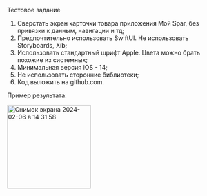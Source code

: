 Тестовое задание

1. Сверстать экран карточки товара приложения Мой Spar, без привязки к данным, навигации и тд;
2. Предпочтительно использовать SwiftUI. Не использовать Storyboards, Xib;
3. Использовать стандартный шрифт Apple. Цвета можно брать похожие из системных;
4. Минимальная версия iOS - 14;
5. Не использовать сторонние библиотеки;
6. Код выложить на github.com.

Пример результата:

<img width="194" alt="Снимок экрана 2024-02-06 в 14 31 58" src="https://github.com/konstantingolovnya/Task1221Systems/assets/157446900/2a629a71-e3d5-4eb4-8822-bdab5abea0a8">
